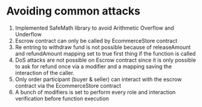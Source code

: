 # Avoiding common attacks

1. Implemented SafeMath library to avoid Arithmetic Overflow and Underflow
2. Escrow contract can only be called by EcommerceStore contract
3. Re entring to withdraw fund is not possible because of releaseAmount and refundAmount mapping set to true first thing if the function is called
4. DoS attacks are not possible on Escrow contract since it is only possible to ask for refund once via a modifier and a mapping saving the interaction of the caller.
5. Only order participant (buyer & seller) can interact with the escrow contract via the EcommerceStore contract
6. A bunch of modifiers is set to perform every role and interaction verification before function execution


